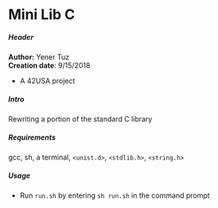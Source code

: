 # Mini Lib C

##### Header

__Author:__ Yener Tuz  
__Creation date__: 9/15/2018  

* A 42USA project

##### Intro

Rewriting a portion of the standard C library

##### Requirements

gcc, sh, a terminal, `<unist.d>`, `<stdlib.h>`, `<string.h>`  

##### Usage

* Run `run.sh` by entering `sh run.sh` in the command prompt
